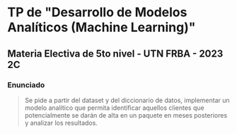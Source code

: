 # TP de "Desarrollo de Modelos Analíticos (Machine Learning)"
##  Materia Electiva de 5to nivel - UTN FRBA - 2023 2C

### Enunciado
> Se pide a partir del dataset y del diccionario de datos, implementar un modelo analítico que permita identificar aquellos clientes que potencialmente se darán de alta en un paquete en meses posteriores y analizar los resultados.
